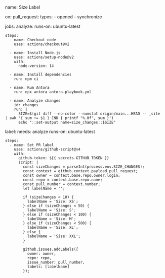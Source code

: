 name: Size Label

on:
  pull_request:
    types:
      - opened
      - synchronize

jobs:
  analyze:
    runs-on: ubuntu-latest
    
    steps:
      - name: Checkout code
        uses: actions/checkout@v2
        
      - name: Install Node.js
        uses: actions/setup-node@v2
        with:
          node-version: 14

      - name: Install dependencies
        run: npm ci

      - name: Run Antora
        run: npx antora antora-playbook.yml
        
      - name: Analyze changes
        id: changes
        run: |
          SIZE=$(git diff --no-color --numstat origin/main...HEAD -- _site | awk '{ sum += $1 } END { printf "%.0f", sum }')
          echo "::set-output name=size_changes::$SIZE"
        
  label:
    needs: analyze
    runs-on: ubuntu-latest

    steps:
      - name: Set PR label
        uses: actions/github-script@v4
        with:
          github-token: ${{ secrets.GITHUB_TOKEN }}
          script: |
            const sizeChanges = parseInt(process.env.SIZE_CHANGES);
            const context = github.context.payload.pull_request;
            const owner = context.base.repo.owner.login;
            const repo = context.base.repo.name;
            const pull_number = context.number;
            let labelName = '';
            
            if (sizeChanges < 10) {
              labelName = 'Size: XS';
            } else if (sizeChanges < 50) {
              labelName = 'Size: S';
            } else if (sizeChanges < 100) {
              labelName = 'Size: M';
            } else if (sizeChanges < 500) {
              labelName = 'Size: XL';
            } else {
              labelName = 'Size: XXL';
            }
            
            github.issues.addLabels({
              owner: owner,
              repo: repo,
              issue_number: pull_number,
              labels: [labelName]
            });
